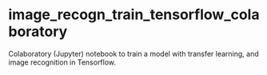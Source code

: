 # image_recogn_train_tensorflow_colaboratory
Colaboratory (Jupyter) notebook to train a model with transfer learning, and image recognition in Tensorflow.
